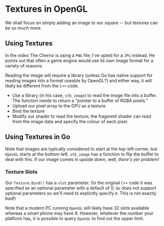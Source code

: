 # Textures in OpenGL

We shall focus on simply adding an image to our square -- but textures can be so much more.

## Using Textures

In the video The Cherno is using a `PNG` file; I've opted for a `JPG` instead. He points out that often a game engine would use its own image format for a variety of reasons.

Reading the image will require a library (unless Go has native support for reading images into a format useable by OpenGL?) and either way, it will likely be different from the `C++` code.

- Use a library (in his case, `stb_image`) to read the image file into a buffer. The function needs to return a "pointer to a buffer of RGBA pixels."
- Upload our pixel array to the GPU as a texture.
- Bind the texture
- Modify our shader to read the texture; the fragment shader can read from the image data and specify the colour of each pixel.

## Using Textures in Go

Note that images are typically considered to start at the top-left corner, but `OpenGL` starts at the bottom-left. `stb_image` has a function to flip the buffer to deal with this. If our image comes in upside down, well, _there's yer problem!_

### Texture Slots

Our `Texture.Bind()` has a `slot` parameter. (In the original `C++` code it was specified as an optional parameter with a default of 0; `Go` does not support optional parameters so we'll need to explicitly specify `0`. This is not exactly _bad_!)

Note that a modern PC running `OpenGL` will likely have 32 slots available whereas a smart phone may have 8. However, whatever the number your platform has, it is possible to query `OpenGL` to find out the upper limit.
